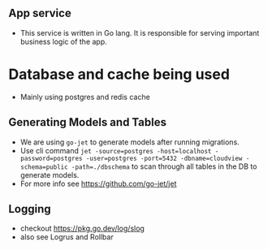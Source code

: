 ## App service
- This service is written in Go lang. It is responsible for serving important business logic of the app.

# Database and cache being used
- Mainly using postgres and redis cache

## Generating Models and Tables
- We are using `go-jet` to generate models after running migrations.
- Use cli command `jet -source=postgres -host=localhost -password=postgres -user=postgres -port=5432 -dbname=cloudview -schema=public -path=./dbschema` to scan through all tables in the DB to generate models.
- For more info see https://github.com/go-jet/jet

## Logging
- checkout https://pkg.go.dev/log/slog
- also see Logrus and Rollbar